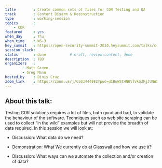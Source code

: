 ```yaml
---
title        : Create common sets of files for CDR Testing and QA
track        : Content Disarm & Reconstruction
type         : working-session
topics       :
    - CDR
featured     : yes
when_day     : Thu
when_time    : WS-3
hey_summit   : https://open-security-summit-2020.heysummit.com/talks/create-common-sets-of-files-for-cdr-testing-and-qa-11pm-bst/
session_slack: 
status       : done           # draft, review-content, done
description  : TBD
organizers   :
        - Matt Green
        - Greg Mann
hosted_by    : Dinis Cruz
zoom_link    : https://zoom.us/j/6503444982?pwd=d1BuWStHNGVlVk53MjJUNW5aZEFuUT09
---
```



## About this talk:

Testing CDR solutions requires a lot of files, both good and bad, to validate the behaviour of the software. Techniques such as web site scraping can be used to collect “in the wild” examples but will not provide the breadth of data required.
In this session we will look at:

  -  Discussion: What data do we need?
  
  -  Demonstration: What We currently do at Glasswall and how we use it?
  
  -  Discussion: What ways can we automate the collection and/or creation of data?


